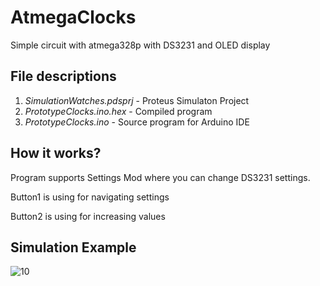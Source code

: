 # AtmegaClocks
Simple circuit with atmega328p with DS3231 and OLED display

## File descriptions
1. <i>SimulationWatches.pdsprj</i> - Proteus Simulaton Project
2. <i>PrototypeClocks.ino.hex</i> - Compiled program
3. <i>PrototypeClocks.ino</i> - Source program for Arduino IDE

## How it works?

Program supports Settings Mod where you can change DS3231 settings. 

Button1 is using for navigating settings 

Button2 is using for increasing values  

## Simulation Example

![10](https://github.com/user-attachments/assets/71b9da51-ebcb-4bd4-996e-bfc9666caa44)
